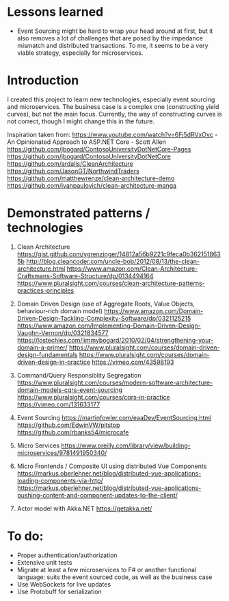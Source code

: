 # Lessons learned
- Event Sourcing might be hard to wrap your head around at first, but it also removes a lot of challenges that are posed by the impedance mismatch and distributed transactions. To me, it seems to be a very viable strategy, especially for microservices.


# Introduction 
I created this project to learn new technologies, especially event sourcing and microservices. The business case is a complex one (constructing yield curves), but not the main focus. Currently, the way of constructing curves is not correct, though I might change this in the future.

Inspiration taken from:
https://www.youtube.com/watch?v=6Fi5dRVxOvc - An Opinionated Approach to ASP.NET Core - Scott Allen
https://github.com/jbogard/ContosoUniversityDotNetCore-Pages
https://github.com/jbogard/ContosoUniversityDotNetCore
https://github.com/ardalis/CleanArchitecture
https://github.com/JasonGT/NorthwindTraders
https://github.com/matthewrenze/clean-architecture-demo
https://github.com/ivanpaulovich/clean-architecture-manga


# Demonstrated patterns / technologies
1.	Clean Architecture
	https://gist.github.com/ygrenzinger/14812a56b9221c9feca0b3621518635b
	http://blog.cleancoder.com/uncle-bob/2012/08/13/the-clean-architecture.html
	https://www.amazon.com/Clean-Architecture-Craftsmans-Software-Structure/dp/0134494164
	https://www.pluralsight.com/courses/clean-architecture-patterns-practices-principles

2.	Domain Driven Design (use of Aggregate Roots, Value Objects, behaviour-rich domain model)
	https://www.amazon.com/Domain-Driven-Design-Tackling-Complexity-Software/dp/0321125215
	https://www.amazon.com/Implementing-Domain-Driven-Design-Vaughn-Vernon/dp/0321834577
	https://lostechies.com/jimmybogard/2010/02/04/strengthening-your-domain-a-primer/
	https://www.pluralsight.com/courses/domain-driven-design-fundamentals
	https://www.pluralsight.com/courses/domain-driven-design-in-practice
	https://vimeo.com/43598193

3.	Command/Query Responsiblity Segregation
	https://www.pluralsight.com/courses/modern-software-architecture-domain-models-cqrs-event-sourcing
	https://www.pluralsight.com/courses/cqrs-in-practice
	https://vimeo.com/131633177

4. Event Sourcing
	https://martinfowler.com/eaaDev/EventSourcing.html
	https://github.com/EdwinVW/pitstop
	https://github.com/rbanks54/microcafe

5. Micro Services
    https://www.oreilly.com/library/view/building-microservices/9781491950340/

6. Micro Frontends / Composite UI using distributed Vue Components
    https://markus.oberlehner.net/blog/distributed-vue-applications-loading-components-via-http/
    https://markus.oberlehner.net/blog/distributed-vue-applications-pushing-content-and-component-updates-to-the-client/

7. Actor model with Akka.NET
	https://getakka.net/


# To do:
- Proper authentication/authorization
- Extensive unit tests
- Migrate at least a few microservices to F# or another functional language: suits the event sourced code, as well as the business case
- Use WebSockets for live updates
- Use Protobuff for serialization